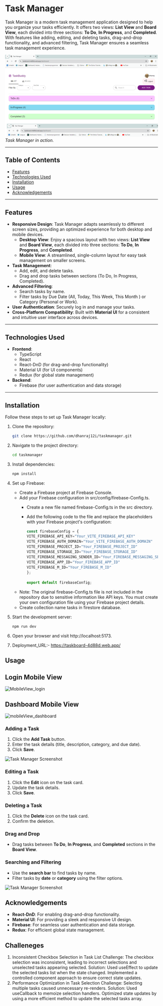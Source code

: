 # Task Manager

Task Manager is a modern task management application designed to help you organize your tasks efficiently. It offers two views: **List View** and **Board View**, each divided into three sections: **To Do**, **In Progress**, and **Completed**. With features like adding, editing, and deleting tasks, drag-and-drop functionality, and advanced filtering, Task Manager  ensures a seamless task management experience.

![Task Manager Screenshot](TaskManager1.png)  
*Task Manager in action.*

---

## Table of Contents
- [Features](#features)
- [Technologies Used](#technologies-used)
- [Installation](#installation)
- [Usage](#usage)
- [Acknowledgements](#acknowledgements)

---

## Features

- **Responsive Design**: Task Manager adapts seamlessly to different screen sizes, providing an optimized experience for both desktop and mobile devices.
  - **Desktop View**: Enjoy a spacious layout with two views: **List View** and **Board View**, each divided into three sections: **To Do**, **In Progress**, and **Completed**.
  - **Mobile View**: A streamlined, single-column layout for easy task management on smaller screens.
- **Task Management**:
  - Add, edit, and delete tasks.
  - Drag and drop tasks between sections (To Do, In Progress, Completed).
- **Advanced Filtering**:
  - Search tasks by name.
  - Filter tasks by Due Date (All, Today, This Week, This Month ) or Category (Personal or Work).
- **User Authentication**: Securely log in and manage your tasks.
- **Cross-Platform Compatibility**: Built with **Material UI** for a consistent and intuitive user interface across devices.
---

## Technologies Used

- **Frontend**:
  - TypeScript
  - React
  - React-DnD (for drag-and-drop functionality)
  - Material UI (for UI components)
  - Redux (for global state management)
- **Backend**:
  - Firebase (for user authentication and data storage)

---

## Installation

Follow these steps to set up Task Manager locally:

1. Clone the repository:
   ```bash
   git clone https://github.com/dhanraj12i/taskmanager.git
2. Navigate to the project directory:
    ```bash
    cd taskmanager
3. Install dependencies:
    ```bash
    npm install
4. Set up Firebase:
   - Create a Firebase project at Firebase Console.
   - Add your Firebase configuration in src/config/firebase-Config.ts.
     - Create a new file named firebase-Config.ts in the src directory.
     - Add the following code to the file and replace the placeholders with your Firebase project's configuration:
    
       ```typescript
       const firebaseConfig = {
       VITE_FIREBASE_API_KEY="Your_VITE_FIREBASE_API_KEY"
       VITE_FIREBASE_AUTH_DOMAIN="Your_VITE_FIREBASE_AUTH_DOMAIN"
       VITE_FIREBASE_PROJECT_ID="Your_FIREBASE_PROJECT_ID"
       VITE_FIREBASE_STORAGE_ID="Your_FIREBASE_STORAGE_ID"
       VITE_FIREBASE_MESSAGING_SENDER_ID="Your_FIREBASE_MESSAGING_SENDER_ID"
       VITE_FIREBASE_APP_ID="Your_FIREBASE_APP_ID"
       VITE_FIREBASE_M_ID="Your_FIREBASE_M_ID"
       };

       export default firebaseConfig;

    - Note: The original firebase-Config.ts file is not included in the repository due to sensitive information like API keys. You must create your own configuration file using your Firebase project details.
    - Create collection name tasks in firestore database.

5. Start the development server:
   ```bash
   npm run dev

6. Open your browser and visit http://localhost:5173.
 
7. Deployment_URL:- https://taskboard-4d88d.web.app/

## Usage

## Login Mobile View

![MobileView_login](https://github.com/user-attachments/assets/01a4b169-f2b3-4da1-9c8d-e6e0506520dc)

## Dashboard Mobile View
![mobileView_dashboard](https://github.com/user-attachments/assets/cd14609e-178e-49e7-a6c3-6e5f7f297df8)

### Adding a Task
1. Click the **Add Task** button.
2. Enter the task details (title, description, category, and due date).
3. Click **Save**.

![Task Manager Screenshot](TM_ADDTask.png)  

### Editing a Task
1. Click the **Edit** icon on the task card.
2. Update the task details.
3. Click **Save**.

### Deleting a Task
1. Click the **Delete** icon on the task card.
2. Confirm the deletion.

### Drag and Drop
- Drag tasks between **To Do**, **In Progress**, and **Completed** sections in the **Board View**.

### Searching and Filtering
- Use the **search bar** to find tasks by name.
- Filter tasks by **date** or **category** using the filter options.

![Task Manager Screenshot](TM_Filter.png)  


## Acknowledgements
- **React-DnD**: For enabling drag-and-drop functionality.
- **Material UI**: For providing a sleek and responsive UI design.
- **Firebase**: For seamless user authentication and data storage.
- **Redux**: For efficient global state management.


## Challeneges 
1. Inconsistent Checkbox Selection in Task List
  Challenge:
        The checkbox selection was inconsistent, leading to incorrect selections and unselected tasks appearing selected.
  Solution:
        Used useEffect to update the selected tasks list when the state changed.
        Implemented a controlled component approach to ensure correct state updates.
 2. Performance Optimization in Task Selection
  Challenge:
        Selecting multiple tasks caused unnecessary re-renders.
  Solution:
        Used useCallback to memoize selection handlers.
        Optimized state updates by using a more efficient method to update the selected tasks array.


